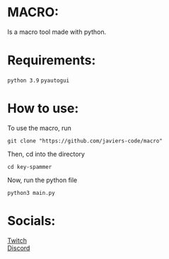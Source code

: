 # MACRO:
Is a macro tool made with python.
# Requirements:
  `python 3.9`
  `pyautogui`
# How to use:
  To use the macro, run
  ```
  git clone "https://github.com/javiers-code/macro"
  ```
  Then, cd into the directory
  ```
  cd key-spammer
  ```
  Now, run the python file
  ```
  python3 main.py
  ```
# Socials:
  [Twitch][twitch]\
  [Discord][discord]

[discord]: https://discord.gg/24CDPUFgSE
[twitch]: https://www.twitch.tv/javiers_code

